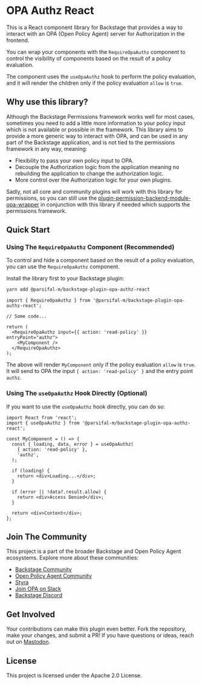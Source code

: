 # OPA Authz React

This is a React component library for Backstage that provides a way to interact with an OPA (Open Policy Agent) server for Authorization in the frontend.

You can wrap your components with the `RequireOpaAuthz` component to control the visibility of components based on the result of a policy evaluation.

The component uses the `useOpaAuthz` hook to perform the policy evaluation, and it will render the children only if the policy evaluation `allow` is `true`.

## Why use this library?

Although the Backstage Permissions framework works well for most cases, sometimes you need to add a little more information to your policy input which is not available or possible in the framework. This library aims to provide a more generic way to interact with OPA, and can be used in any part of the Backstage application, and is not tied to the permissions framework in any way, meaning:

- Flexibility to pass your own policy input to OPA.
- Decouple the Authorization logic from the application meaning no rebuilding the application to change the authorization logic.
- More control over the Authorization logic for your own plugins.

Sadly, not all core and community plugins will work with this library for permissions, so you can still use the [plugin-permission-backend-module-opa-wrapper](https://parsifal-m.github.io/backstage-opa-plugins/#/opa-permissions-wrapper-module/introduction) in conjunction with this library if needed which supports the permissions framework.

## Quick Start

### Using The `RequireOpaAuthz` Component (Recommended)

To control and hide a component based on the result of a policy evaluation, you can use the `RequireOpaAuthz` component.

Install the library first to your Backstage plugin:

```bash
yarn add @parsifal-m/backstage-plugin-opa-authz-react
```

```tsx
import { RequireOpaAuthz } from '@parsifal-m/backstage-plugin-opa-authz-react';

// Some code...

return (
  <RequireOpaAuthz input={{ action: 'read-policy' }} entryPoint="authz">
    <MyComponent />
  </RequireOpaAuthz>
);
```

The above will render `MyComponent` only if the policy evaluation `allow` is `true`. It will send to OPA the input `{ action: 'read-policy' }` and the entry point `authz`.

### Using The `useOpaAuthz` Hook Directly (Optional)

If you want to use the `useOpaAuthz` hook directly, you can do so:

```tsx
import React from 'react';
import { useOpaAuthz } from '@parsifal-m/backstage-plugin-opa-authz-react';

const MyComponent = () => {
  const { loading, data, error } = useOpaAuthz(
    { action: 'read-policy' },
    'authz',
  );

  if (loading) {
    return <div>Loading...</div>;
  }

  if (error || !data?.result.allow) {
    return <div>Access Denied</div>;
  }

  return <div>Content</div>;
};
```

## Join The Community

This project is a part of the broader Backstage and Open Policy Agent ecosystems. Explore more about these communities:

- [Backstage Community](https://backstage.io)
- [Open Policy Agent Community](https://www.openpolicyagent.org)
- [Styra](https://www.styra.com)
- [Join OPA on Slack](https://slack.openpolicyagent.org/)
- [Backstage Discord](https://discord.com/invite/MUpMjP2)

## Get Involved

Your contributions can make this plugin even better. Fork the repository, make your changes, and submit a PR! If you have questions or ideas, reach out on [Mastodon](https://hachyderm.io/@parcifal).

## License

This project is licensed under the Apache 2.0 License.
